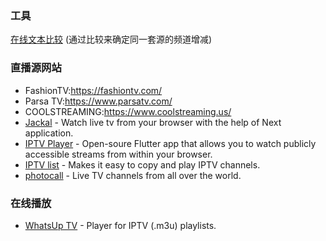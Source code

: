 ### 工具
[在线文本比较](http://wenbenbijiao.renrensousuo.com/) (通过比较来确定同一套源的频道增减)
### 直播源网站
- FashionTV:https://fashiontv.com/
- Parsa TV:https://www.parsatv.com/
- COOLSTREAMING:https://www.coolstreaming.us/
- [Jackal](http://jackal.surge.sh) - Watch live tv from your browser with the help of Next application.
- [IPTV Player](https://iptv.maheshwarravuri.com) - Open-soure Flutter app that allows you to watch publicly accessible streams from within your browser.
- [IPTV list](https://shen-yu.github.io/iptv-list) - Makes it easy to copy and play IPTV channels.
- [photocall](https://photocall.tv/) - Live TV channels from all over the world.
### 在线播放
- [WhatsUp TV](https://whatsuptv.app/) - Player for IPTV (.m3u) playlists.
